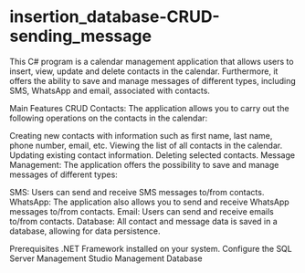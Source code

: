 # insertion_database-CRUD-sending_message


This C# program is a calendar management application that allows users to insert, view, update and delete contacts in the calendar. Furthermore, it offers the ability to save and manage messages of different types, including SMS, WhatsApp and email, associated with contacts.

Main Features
CRUD Contacts: The application allows you to carry out the following operations on the contacts in the calendar:

Creating new contacts with information such as first name, last name, phone number, email, etc.
Viewing the list of all contacts in the calendar.
Updating existing contact information.
Deleting selected contacts.
Message Management: The application offers the possibility to save and manage messages of different types:

SMS: Users can send and receive SMS messages to/from contacts.
WhatsApp: The application also allows you to send and receive WhatsApp messages to/from contacts.
Email: Users can send and receive emails to/from contacts.
Database: All contact and message data is saved in a database, allowing for data persistence.

Prerequisites
.NET Framework installed on your system.
Configure the SQL Server Management Studio Management Database
